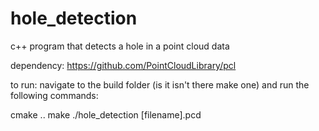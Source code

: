 # hole_detection
c++ program that detects a hole in a point cloud data 

dependency: https://github.com/PointCloudLibrary/pcl

to run:
navigate to the build folder (is it isn't there make one) and run the following commands:

cmake ..
make
./hole_detection [filename].pcd
